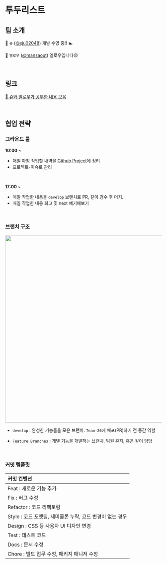 # 투두리스트

## 팀 소개

👦 `쥬` ([@sju02048](https://github.com/sju02048)) 개발 수영 중!! 🏊

👦 `옐로우` ([@mansaout](https://github.com/mansaout)) 옐로우입니다🟡

<br>

## 링크

[🌟 쥬와 옐로우가 공부한 내용 모음](https://github.com/jwu-wa-yellow/todo-list/wiki)

<br>

## 협업 전략

### 그라운드 룰

**10:00 \~**

- 매일 아침 작업할 내역을 [Github Project](https://github.com/mansaout/todo-list/projects/1)에 정리
- 프로젝트-이슈로 관리

<br>

**17:00 \~**

- 매일 작업한 내용을 `develop` 브랜치로 PR, 같이 검수 후 머지.
- 매일 작업한 내용 회고 및 next 얘기해보기

<br>

### 브랜치 구조

<img width="600" src="https://user-images.githubusercontent.com/41741221/161465114-1016759c-d08d-48bd-a15f-23237753d5bb.png">

- `develop` : 완성한 기능들을 모은 브랜치. `Team-20`에 배포(PR)하기 전 중간 역할

- `Feature Branches` : 개별 기능을 개발하는 브랜치. 팀원 혼자, 혹은 같이 담당

<br>

### 커밋 템플릿

| 커밋 컨벤션                                               |
| :-------------------------------------------------------- |
| Feat : 새로운 기능 추가                                   |
| Fix : 버그 수정                                           |
| Refactor : 코드 리팩토링                                  |
| Style : 코드 포맷팅, 세미콜론 누락, 코드 변경이 없는 경우 |
| Design : CSS 등 사용자 UI 디자인 변경                     |
| Test : 테스트 코드                                        |
| Docs : 문서 수정                                          |
| Chore : 빌드 업무 수정, 패키지 매니저 수정                |

<br>

